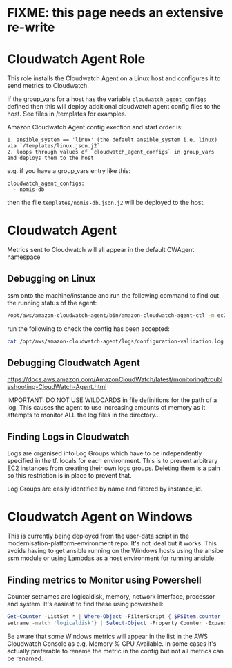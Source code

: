 # FIXME: this page needs an extensive re-write

# Cloudwatch Agent Role

This role installs the Cloudwatch Agent on a Linux host and configures it to send metrics to Cloudwatch.

If the group_vars for a host has the variable `cloudwatch_agent_configs` defined then this will deploy additional cloudwatch agent config files to the host. See files in /templates for examples. 

Amazon Cloudwatch Agent config exection and start order is: 

    1. ansible_system == 'linux' (the default ansible_system i.e. linux) via `/templates/linux.json.j2`
    2. loops through values of `cloudwatch_agent_configs` in group_vars and deploys them to the host
    
e.g. if you have a group_vars entry like this:

```
cloudwatch_agent_configs:
  - nomis-db
```  
  
  then the file `templates/nomis-db.json.j2` will be deployed to the host.  

# Cloudwatch Agent

Metrics sent to Cloudwatch will all appear in the default CWAgent namespace
## Debugging on Linux

ssm onto the machine/instance and run the following command to find out the running status of the agent:

```bash
/opt/aws/amazon-cloudwatch-agent/bin/amazon-cloudwatch-agent-ctl -m ec2 -a status
```

run the following to check the config has been accepted:

```bash
cat /opt/aws/amazon-cloudwatch-agent/logs/configuration-validation.log
```

## Debugging Cloudwatch Agent

https://docs.aws.amazon.com/AmazonCloudWatch/latest/monitoring/troubleshooting-CloudWatch-Agent.html

IMPORTANT: DO NOT USE WILDCARDS in file definitions for the path of a log. This causes the agent to use increasing amounts of memory as it attempts to monitor ALL the log files in the directory... 


## Finding Logs in Cloudwatch

Logs are organised into Log Groups which have to be independently specified in the tf. locals for each environment. This is to prevent arbitrary EC2 instances from creating their own logs groups. Deleting them is a pain so this restriction is in place to prevent that.

Log Groups are easily identified by name and filtered by instance_id.

# Cloudwatch Agent on Windows

This is currently being deployed from the user-data script in the modernisation-platform-environment repo. It's not ideal but it works. This avoids having to get ansible running on the Windows hosts using the ansibe ssm module or using Lambdas as a host environment for running ansible.

## Finding metrics to Monitor using Powershell

Counter setnames are logicaldisk, memory, network interface, processor and system. It's easiest to find these using powershell:

```powershell
Get-Counter -ListSet * | Where-Object -FilterScript { $PSItem.counter
setname -match 'logicaldisk'} | Select-Object -Property Counter -ExpandProperty Counter
```

Be aware that some Windows metrics will appear in the list in the AWS Cloudwatch Console as <CounterSetName> <Metric Name> e.g. Memory % CPU Available. In some cases it's actually preferable to rename the metric in the config but not all metrics can be renamed. 
